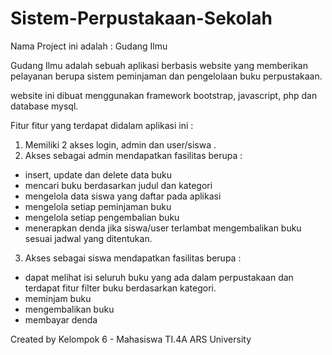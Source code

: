 # Sistem-Perpustakaan-Sekolah
Nama Project ini adalah : Gudang Ilmu

Gudang Ilmu adalah sebuah aplikasi berbasis website yang memberikan pelayanan berupa sistem peminjaman dan pengelolaan buku perpustakaan.

website ini dibuat menggunakan framework bootstrap, javascript, php dan database mysql.

Fitur fitur yang terdapat didalam aplikasi ini : 
1. Memiliki 2 akses login, admin dan user/siswa .
2. Akses sebagai admin mendapatkan fasilitas berupa : 
  - insert, update dan delete data buku
  - mencari buku berdasarkan judul dan kategori
  - mengelola data siswa yang daftar pada aplikasi
  - mengelola setiap peminjaman buku
  - mengelola setiap pengembalian buku
  - menerapkan denda jika siswa/user terlambat mengembalikan buku sesuai jadwal yang ditentukan.
3. Akses sebagai siswa mendapatkan fasilitas berupa : 
  - dapat melihat isi seluruh buku yang ada dalam perpustakaan dan terdapat fitur filter buku berdasarkan kategori.
  - meminjam buku 
  - mengembalikan buku
  - membayar denda


Created by Kelompok 6 - Mahasiswa TI.4A ARS University

